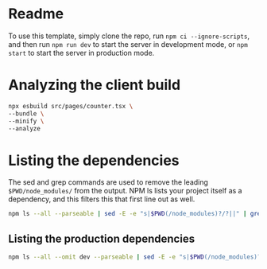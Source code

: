 # Readme

To use this template, simply clone the repo, run `npm ci --ignore-scripts`, and then run `npm run dev` to start the server in development mode, or `npm start` to start the server in production mode.

# Analyzing the client build

```bash
npx esbuild src/pages/counter.tsx \
--bundle \
--minify \
--analyze
```

# Listing the dependencies

The sed and grep commands are used to remove the leading `$PWD/node_modules/` from the output. NPM ls lists your project itself as a dependency, and this filters this that first line out as well.

```bash
npm ls --all --parseable | sed -E -e "s|$PWD(/node_modules)?/?||" | grep -E '[^\s]+'
```

## Listing the production dependencies

```bash
npm ls --all --omit dev --parseable | sed -E -e "s|$PWD(/node_modules)?/?||" | grep -E '[^\s]+'
```
